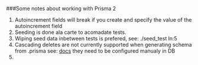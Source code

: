 ###Some notes about working with Prisma 2

1. Autoincrement fields will break if you create and specify the value of the autoincrement field
2. Seeding is done ala carte to acomadate tests.
3. Wiping seed data inbetween tests is prefered, see: ./seed_test ln:5
4. Cascading deletes are not currently supported when generating schema from .prisma see: [docs](https://www.prisma.io/docs/guides/general-guides/database-workflows/cascading-deletes/postgresql) they need to be configured manualy in DB
5.
